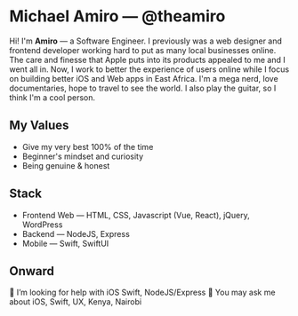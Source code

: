 # Michael Amiro — @theamiro
Hi! I'm **Amiro** — a Software Engineer. I previously was a web designer and frontend developer working hard to put as many local businesses online. The care and finesse that Apple puts into its products appealed to me and I went all in. Now, I work to better the experience of users online while I focus on building better iOS and Web apps in East Africa. I'm a mega nerd, love documentaries, hope to travel to see the world. I also play the guitar, so I think I'm a cool person.

## My Values
- Give my very best 100% of the time
- Beginner's mindset and curiosity
- Being genuine & honest

## Stack
- Frontend Web — HTML, CSS, Javascript (Vue, React), jQuery, WordPress
- Backend — NodeJS, Express
- Mobile — Swift, SwiftUI

## Onward
🤔 I’m looking for help with iOS Swift, NodeJS/Express
💬 You may ask me about iOS, Swift, UX, Kenya, Nairobi
